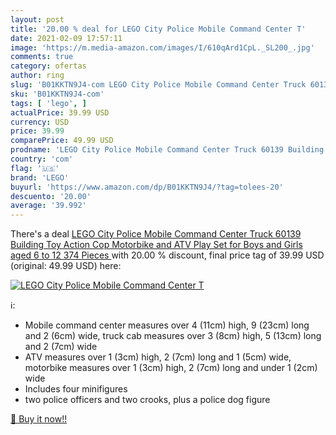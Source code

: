 ```yaml
---
layout: post
title: '20.00 % deal for LEGO City Police Mobile Command Center T'
date: 2021-02-09 17:57:11
image: 'https://m.media-amazon.com/images/I/610qArd1CpL._SL200_.jpg'
comments: true
category: ofertas
author: ring
slug: 'B01KKTN9J4-com LEGO City Police Mobile Command Center Truck 60139...'
sku: 'B01KKTN9J4-com'
tags: [ 'lego', ]
actualPrice: 39.99 USD
currency: USD
price: 39.99
comparePrice: 49.99 USD
prodname: 'LEGO City Police Mobile Command Center Truck 60139 Building Toy  Action Cop Motorbike and ATV Play Set for Boys and Girls aged 6 to 12  374 Pieces '
country: 'com'
flag: '🇺🇸'
brand: 'LEGO'
buyurl: 'https://www.amazon.com/dp/B01KKTN9J4/?tag=tolees-20'
descuento: '20.00'
average: '39.992'
---
```


There's a deal [LEGO City Police Mobile Command Center Truck 60139 Building Toy  Action Cop Motorbike and ATV Play Set for Boys and Girls aged 6 to 12  374 Pieces ](https://www.amazon.com/dp/B01KKTN9J4/?tag=tolees-20)  with  20.00 % discount, final price tag of  39.99 USD (original: 49.99 USD) here:

[![LEGO City Police Mobile Command Center T](https://m.media-amazon.com/images/I/610qArd1CpL._SL200_.jpg)](https://www.amazon.com/dp/B01KKTN9J4/?tag=tolees-20)

ℹ️:

- Mobile command center measures over 4 (11cm) high, 9 (23cm) long and 2 (6cm) wide, truck cab measures over 3 (8cm) high, 5 (13cm) long and 2 (7cm) wide
- ATV measures over 1 (3cm) high, 2 (7cm) long and 1 (5cm) wide, motorbike measures over 1 (3cm) high, 2 (7cm) long and under 1 (2cm) wide
- Includes four minifigures
- two police officers and two crooks, plus a police dog figure

[🛒 Buy it now!!](https://www.amazon.com/dp/B01KKTN9J4/?tag=tolees-20)
